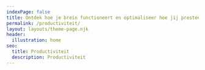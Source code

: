 ```yaml
---
indexPage: false
title: Ontdek hoe je brein functioneert en optimaliseer hoe jij presteert
permalink: /productiviteit/
layout: layouts/theme-page.njk
header:
  illustration: home
seo:
  title: Productiviteit
  description: Productiviteit
---
```

